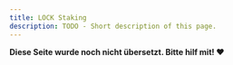 ```yaml
---
title: LOCK Staking
description: TODO - Short description of this page.
---
```


**Diese Seite wurde noch nicht übersetzt. Bitte hilf mit! ❤**
